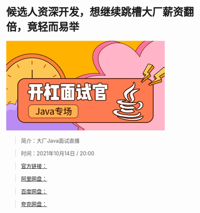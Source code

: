 # 候选人资深开发，想继续跳槽大厂薪资翻倍，竟轻而易举

![img](../../assets/CioPOWFNr1aATJKBAACuzK68cs039.jpeg)

> 简介：大厂Java面试直播

> 时间：2021年10月14日 / 20:00

> [官方链接：]()

> [阿里网盘：]()

> [百度网盘：]()

> [夸克网盘：]()
